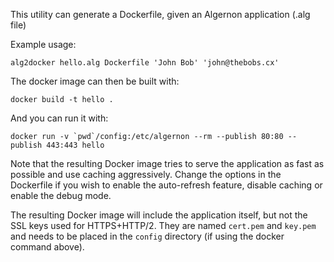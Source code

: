 This utility can generate a Dockerfile, given an Algernon application (.alg file)

Example usage:

    alg2docker hello.alg Dockerfile 'John Bob' 'john@thebobs.cx'

The docker image can then be built with:

    docker build -t hello .

And you can run it with:

    docker run -v `pwd`/config:/etc/algernon --rm --publish 80:80 --publish 443:443 hello

Note that the resulting Docker image tries to serve the application as fast as possible and use caching aggressively. Change the options in the Dockerfile if you wish to enable the auto-refresh feature, disable caching or enable the debug mode.

The resulting Docker image will include the application itself, but not the SSL keys used for HTTPS+HTTP/2. They are named `cert.pem` and `key.pem` and needs to be placed in the `config` directory (if using the docker command above).
